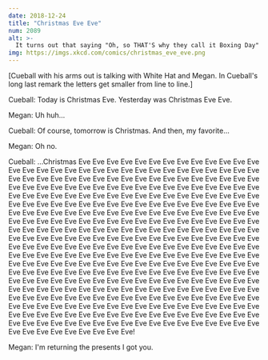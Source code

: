 ```yaml
---
date: 2018-12-24
title: "Christmas Eve Eve"
num: 2089
alt: >-
  It turns out that saying "Oh, so THAT'S why they call it Boxing Day" is a good way to get punched a second time.
img: https://imgs.xkcd.com/comics/christmas_eve_eve.png
---
```

[Cueball with his arms out is talking with White Hat and Megan. In Cueball's long last remark the letters get smaller from line to line.]

Cueball: Today is Christmas Eve. Yesterday was Christmas Eve Eve.

Megan: Uh huh...

Cueball: Of course, tomorrow is Christmas. And then, my favorite...

Megan: Oh no.

Cueball: ...Christmas Eve Eve Eve Eve Eve Eve Eve Eve Eve Eve Eve Eve Eve Eve Eve Eve Eve Eve Eve Eve Eve Eve Eve Eve Eve Eve Eve Eve Eve Eve Eve Eve Eve Eve Eve Eve Eve Eve Eve Eve Eve Eve Eve Eve Eve Eve Eve Eve Eve Eve Eve Eve Eve Eve Eve Eve Eve Eve Eve Eve Eve Eve Eve Eve Eve Eve Eve Eve Eve Eve Eve Eve Eve Eve Eve Eve Eve Eve Eve Eve Eve Eve Eve Eve Eve Eve Eve Eve Eve Eve Eve Eve Eve Eve Eve Eve Eve Eve Eve Eve Eve Eve Eve Eve Eve Eve Eve Eve Eve Eve Eve Eve Eve Eve Eve Eve Eve Eve Eve Eve Eve Eve Eve Eve Eve Eve Eve Eve Eve Eve Eve Eve Eve Eve Eve Eve Eve Eve Eve Eve Eve Eve Eve Eve Eve Eve Eve Eve Eve Eve Eve Eve Eve Eve Eve Eve Eve Eve Eve Eve Eve Eve Eve Eve Eve Eve Eve Eve Eve Eve Eve Eve Eve Eve Eve Eve Eve Eve Eve Eve Eve Eve Eve Eve Eve Eve Eve Eve Eve Eve Eve Eve Eve Eve Eve Eve Eve Eve Eve Eve Eve Eve Eve Eve Eve Eve Eve Eve Eve Eve Eve Eve Eve Eve Eve Eve Eve Eve Eve Eve Eve Eve Eve Eve Eve Eve Eve Eve Eve Eve Eve Eve Eve Eve Eve Eve Eve Eve Eve Eve Eve Eve Eve Eve Eve Eve Eve Eve Eve Eve Eve Eve Eve Eve Eve Eve Eve Eve Eve Eve Eve Eve Eve Eve Eve Eve Eve Eve Eve Eve Eve Eve Eve Eve Eve Eve Eve Eve Eve Eve Eve Eve Eve Eve Eve Eve Eve Eve Eve Eve Eve Eve Eve Eve Eve Eve Eve Eve Eve Eve Eve Eve Eve Eve Eve Eve Eve Eve Eve Eve Eve Eve Eve Eve Eve Eve Eve Eve Eve Eve Eve Eve Eve Eve Eve Eve Eve Eve Eve Eve Eve Eve Eve Eve Eve Eve Eve Eve Eve Eve Eve Eve Eve Eve Eve Eve Eve Eve Eve Eve Eve Eve Eve Eve Eve Eve Eve Eve Eve Eve Eve Eve Eve Eve!

Megan: I'm returning the presents I got you.